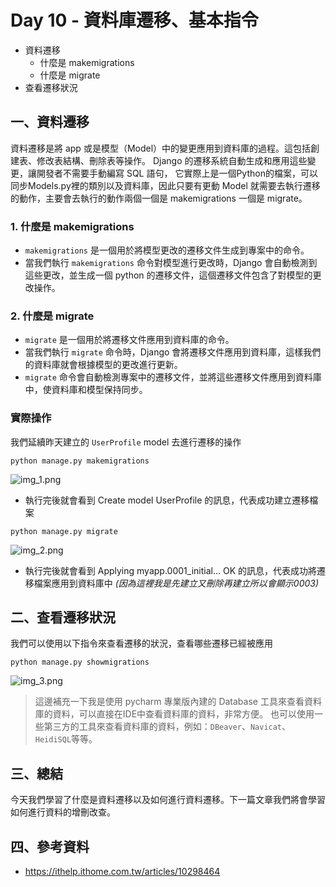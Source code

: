 # Day 10 - 資料庫遷移、基本指令

- 資料遷移
   - 什麼是 makemigrations
   - 什麼是 migrate
- 查看遷移狀況

## 一、資料遷移

資料遷移是將 app 或是模型（Model）中的變更應用到資料庫的過程。這包括創建表、修改表結構、刪除表等操作。
Django 的遷移系統自動生成和應用這些變更，讓開發者不需要手動編寫 SQL 語句，
它實際上是一個Python的檔案，可以同步Models.py裡的類別以及資料庫，因此只要有更動 Model 就需要去執行遷移的動作，主要會去執行的動作兩個一個是 makemigrations 一個是 migrate。

### 1. 什麼是 makemigrations
- `makemigrations` 是一個用於將模型更改的遷移文件生成到專案中的命令。
- 當我們執行  `makemigrations` 命令對模型進行更改時，Django 會自動檢測到這些更改，並生成一個 python 的遷移文件，這個遷移文件包含了對模型的更改操作。

### 2. 什麼是 migrate
- `migrate` 是一個用於將遷移文件應用到資料庫的命令。
- 當我們執行 `migrate` 命令時，Django 會將遷移文件應用到資料庫，這樣我們的資料庫就會根據模型的更改進行更新。
- `migrate` 命令會自動檢測專案中的遷移文件，並將這些遷移文件應用到資料庫中，使資料庫和模型保持同步。

### 實際操作
我們延續昨天建立的 `UserProfile` model 去進行遷移的操作


```commandline
python manage.py makemigrations
```
![img_1.png](https://github.com/David20001110/2024-iTome/blob/master/Day10/img_1.png?raw=true)
- 執行完後就會看到 Create model UserProfile 的訊息，代表成功建立遷移檔案

```commandline
python manage.py migrate
```
![img_2.png](https://github.com/David20001110/2024-iTome/blob/master/Day10/img_2.png?raw=true)
- 執行完後就會看到 Applying myapp.0001_initial... OK 的訊息，代表成功將遷移檔案應用到資料庫中 _(因為這裡我是先建立又刪除再建立所以會顯示0003)_


## 二、查看遷移狀況
我們可以使用以下指令來查看遷移的狀況，查看哪些遷移已經被應用
```commandline
python manage.py showmigrations
```
![img_3.png](https://github.com/David20001110/2024-iTome/blob/master/Day10/img_3.png?raw=true)

> 這邊補充一下我是使用 pycharm 專業版內建的 Database 工具來查看資料庫的資料，可以直接在IDE中查看資料庫的資料，非常方便。
> 也可以使用一些第三方的工具來查看資料庫的資料，例如：`DBeaver`、`Navicat`、`HeidiSQL`等等。

## 三、總結
今天我們學習了什麼是資料遷移以及如何進行資料遷移。下一篇文章我們將會學習如何進行資料的增刪改查。

## 四、參考資料
- https://ithelp.ithome.com.tw/articles/10298464